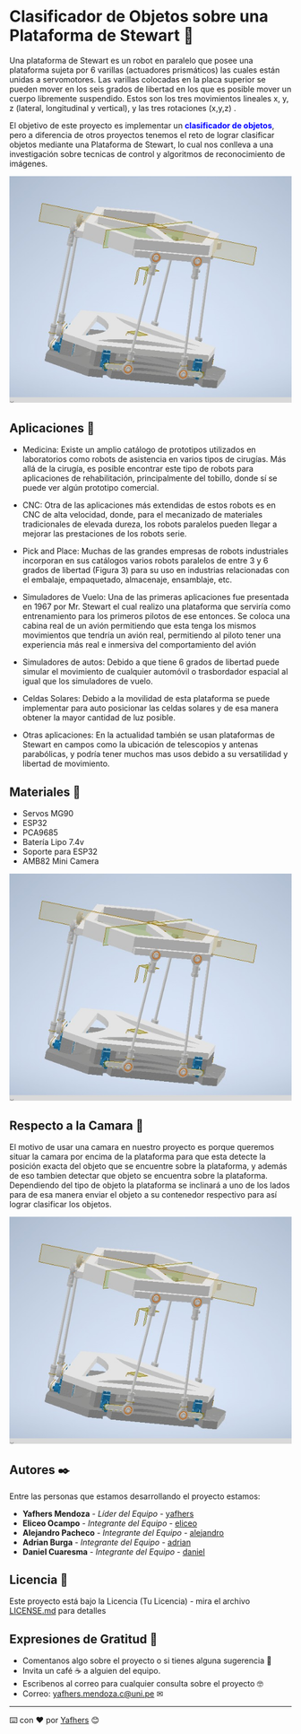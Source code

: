 # Clasificador de Objetos sobre una Plataforma de Stewart 🐲

Una plataforma de Stewart es un robot en paralelo que posee una plataforma sujeta por 6 varillas (actuadores prismáticos) las cuales están unidas a servomotores. Las varillas colocadas en la placa superior se pueden mover en los seis grados de libertad en los que es posible mover un cuerpo libremente suspendido. Estos son los tres movimientos lineales x, y, z (lateral, longitudinal y vertical), y las tres rotaciones (x,y,z) .

El objetivo de este proyecto es implementar un <span style="color:blue; font-weight:bold;">clasificador de objetos</span>, pero a diferencia de otros proyectos tenemos el reto de lograr clasificar objetos mediante una Plataforma de Stewart, lo cual nos conlleva a una investigación sobre tecnicas de control y algoritmos de reconocimiento de imágenes.

![Texto alternativo](https://github.com/Yafhers/Stewart-Platform-FIEE-UNI/blob/main/Stewart%20Platform%20FIEE%20UNI/Images/FirstDesign.png)

## Aplicaciones 🚀

* Medicina: Existe un amplio catálogo de prototipos utilizados en laboratorios como robots de asistencia en varios tipos de cirugías. Más allá de la cirugía, es posible encontrar este tipo de robots para aplicaciones de rehabilitación, principalmente del tobillo, donde sí se puede ver algún prototipo comercial.

* CNC: Otra de las aplicaciones más extendidas de estos robots es en CNC de alta velocidad, donde, para el mecanizado de materiales tradicionales de elevada dureza, los robots paralelos pueden llegar a mejorar las prestaciones de los robots serie.

* Pick and Place: Muchas de las grandes empresas de robots industriales incorporan en sus catálogos varios robots paralelos de entre 3 y 6 grados de libertad (Figura 3) para su uso en industrias relacionadas con el embalaje, empaquetado, almacenaje, ensamblaje, etc.

* Simuladores de Vuelo: Una de las primeras aplicaciones fue presentada en 1967 por Mr. Stewart el cual realizo una plataforma que serviría como entrenamiento para los primeros pilotos de ese entonces. Se coloca una cabina real de un avión permitiendo que esta tenga los mismos movimientos que tendría un avión real, permitiendo al piloto tener una experiencia más real e inmersiva del comportamiento del avión

* Simuladores de autos: Debido a que tiene 6 grados de libertad puede simular el movimiento de cualquier automóvil o trasbordador espacial al igual que los simuladores de vuelo.

* Celdas Solares: Debido a la movilidad de esta plataforma se puede implementar para auto posicionar las celdas solares y de esa manera obtener la mayor cantidad de luz posible.

* Otras aplicaciones: En la actualidad también se usan plataformas de Stewart en campos como la ubicación de telescopios y antenas parabólicas, y podría tener muchos mas usos debido a su versatilidad y libertad de movimiento.

## Materiales 👻

* Servos MG90
* ESP32
* PCA9685
* Batería Lipo 7.4v
* Soporte para ESP32
* AMB82 Mini Camera

![Texto alternativo](https://github.com/Yafhers/Stewart-Platform-FIEE-UNI/blob/main/Stewart%20Platform%20FIEE%20UNI/Images/FirstDesign.png)

## Respecto a la Camara 🎲

El motivo de usar una camara en nuestro proyecto es porque queremos situar la camara por encima de la plataforma para que esta detecte la posición exacta del objeto que se encuentre sobre la plataforma, y además de eso tambien detectar que objeto se encuentra sobre la plataforma. Dependiendo del tipo de objeto la plataforma se inclinará a uno de los lados para de esa manera enviar el objeto a su contenedor respectivo para así lograr clasificar los objetos.

![Texto alternativo](https://github.com/Yafhers/Stewart-Platform-FIEE-UNI/blob/main/Stewart%20Platform%20FIEE%20UNI/Images/FirstDesign.png)

## Autores ✒️

Entre las personas que estamos desarrollando el proyecto estamos:

* **Yafhers Mendoza** - *Líder del Equipo* - [yafhers](https://www.linkedin.com/in/yafhers-alonso-mendoza-c%C3%A9spedes-793655268/)
* **Eliceo Ocampo** - *Integrante del Equipo* - [eliceo](https://www.linkedin.com/in/ocampo-ccoicca-eliceo-5b42a2221/)
* **Alejandro Pacheco** - *Integrante del Equipo* - [alejandro](#fulanito-de-tal)
* **Adrian Burga** - *Integrante del Equipo* - [adrian](#fulanito-de-tal)
* **Daniel Cuaresma** - *Integrante del Equipo* - [daniel](#fulanito-de-tal)

## Licencia 📄

Este proyecto está bajo la Licencia (Tu Licencia) - mira el archivo [LICENSE.md](LICENSE.md) para detalles

## Expresiones de Gratitud 🎁

* Comentanos algo sobre el proyecto o si tienes alguna sugerencia 📢
* Invita un café ☕ a alguien del equipo. 
* Escribenos al correo para cualquier consulta sobre el proyecto 🤓
* Correo: yafhers.mendoza.c@uni.pe ✉

---
⌨️ con ❤️ por [Yafhers](https://github.com/Yafhers) 😊
